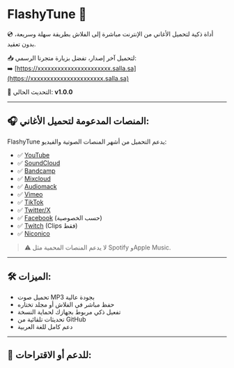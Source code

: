 # FlashyTune 🎵

💿 أداة ذكية لتحميل الأغاني من الإنترنت مباشرة إلى الفلاش بطريقة سهلة وسريعة، بدون تعقيد.

📥 لتحميل آخر إصدار، تفضل بزيارة متجرنا الرسمي:  
➡️ [https://xxxxxxxxxxxxxxxxxxxxxx.salla.sa](https://xxxxxxxxxxxxxxxxxxxxxx.salla.sa)

🔄 التحديث الحالي: **v1.0.0**

---

## 🎧 المنصات المدعومة لتحميل الأغاني:

FlashyTune يدعم التحميل من أشهر المنصات الصوتية والفيديو:

- ✅ <a href="https://www.youtube.com" target="_blank">YouTube</a>
- ✅ <a href="https://soundcloud.com" target="_blank">SoundCloud</a>
- ✅ <a href="https://bandcamp.com" target="_blank">Bandcamp</a>
- ✅ <a href="https://www.mixcloud.com" target="_blank">Mixcloud</a>
- ✅ <a href="https://audiomack.com" target="_blank">Audiomack</a>
- ✅ <a href="https://vimeo.com" target="_blank">Vimeo</a>
- ✅ <a href="https://www.tiktok.com" target="_blank">TikTok</a>
- ✅ <a href="https://twitter.com" target="_blank">Twitter/X</a>
- ✅ <a href="https://www.facebook.com" target="_blank">Facebook</a> (حسب الخصوصية)
- ✅ <a href="https://www.twitch.tv" target="_blank">Twitch</a> (Clips فقط)
- ✅ <a href="https://www.nicovideo.jp" target="_blank">Niconico</a>

> ⚠️ لا يدعم المنصات المحمية مثل Spotify وApple Music.

---

## 🛠️ الميزات:

- تحميل صوت MP3 بجودة عالية
- حفظ مباشر في الفلاش أو مجلد تختاره
- تفعيل ذكي مربوط بجهازك لحماية النسخة
- تحديثات تلقائية من GitHub
- دعم كامل للغة العربية

---

## 💬 للدعم أو الاقتراحات:
